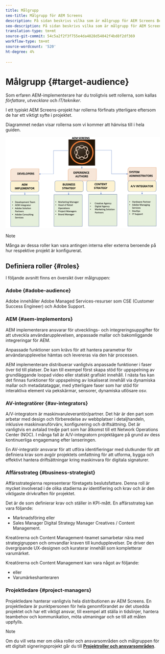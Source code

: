 ```yaml
---
title: Målgrupp
seo-title: Målgrupp för AEM Screens
description: På sidan beskrivs vilka som är målgrupp för AEM Screens Best Practices Guide
seo-description: På sidan beskrivs vilka som är målgrupp för AEM Screens Best Practices Guide
translation-type: tm+mt
source-git-commit: 54c5a2f2f3f755e4da4028d54042f4bd8f2df369
workflow-type: tm+mt
source-wordcount: '520'
ht-degree: 4%

---
```



# Målgrupp {#target-audience}

Som erfaren AEM-implementerare har du troligtvis sett rollerna, som kallas *författare*, *utvecklare* och *IT/tekniker*.

I ett typiskt AEM Screens-projekt har rollerna förfinats ytterligare eftersom de har ett viktigt syfte i projektet.

Diagrammet nedan visar rollerna som vi kommer att hänvisa till i hela guiden.

![](/help/assets/roles-used.png)

>[!NOTE]
>Många av dessa roller kan vara antingen interna eller externa beroende på hur respektive projekt är konfigurerat.

## Definiera roller {#roles}

I följande avsnitt finns en översikt över målgruppen:

### Adobe {#adobe-audience}

Adobe innehåller Adobe Managed Services-resurser som CSE (Customer Success Engineer) och Adobe Support.

### AEM {#aem-implementors}

AEM implementerare ansvarar för utvecklings- och integreringsuppgifter för att utveckla användarupplevelsen, anpassade mallar och bakomliggande integreringar för AEM.

Anpassade funktioner som krävs för att hantera parametrar för användarupplevelse hämtas och levereras via den här processen.

AEM implementerare distribuerar vanligtvis anpassade funktioner i faser över tid till platser. De kan till exempel först skapa stöd för uppspelning av grundläggande loopad video eller statiskt grafiskt innehåll. I nästa fas kan det finnas funktioner för uppspelning av lokaliserat innehåll via dynamiska mallar och metadatataggar, med ytterligare faser som har stöd för interaktiva element via pekskärmar, sensorer, dynamiska utlösare osv.

### AV-integratörer {#av-integrators}

A/V-integratorn är maskinvaruleverantör/partner. Det här är den part som arbetar med design och förberedelse av webbplatser i detaljhandeln, inklusive maskinvaruförvärv, konfigurering och driftsättning. Det är vanligtvis en avtalad tredje part som har åtkomst till ett Network Operations Center (NOC). I många fall är A/V-integratorn projektägare på grund av dess kontinuerliga engagemang efter lanseringen.

En AV-integratör ansvarar för att utföra identifieringar med slutkunder för att definiera krav som avgör projektets omfattning för att utforma, bygga och effektivt hantera driftsättningar kring maskinvara för digitala signaturer.

### Affärsstrateg {#business-strategist}

Affärsstrategierna representerar företagets beslutsfattare. Denna roll är mycket involverad i de olika stadierna av identifiering och krav och är den viktigaste drivkraften för projektet.

Det är de som definierar krav och ställer in KPI-mått. En affärsstrateg kan vara följande:

* Marknadsföring eller
* Sales Manager Digital Strategy Manager Creatives / Content Management.

Kreatörerna och Content Management-teamet samarbetar nära med strategigruppen och omvandlar kraven till kundupplevelser. De driver den övergripande UX-designen och kuraterar innehåll som kompletterar varumärket.

Kreatörerna och Content Management kan vara något av följande:

* eller
* Varumärkeshanteraren

### Projektledare {#project-managers}

Projektledare hanterar vanligtvis hela distributionen av AEM Screens. En projektledare är punktpersonen för hela genomförandet av det utsedda projektet och har ett viktigt ansvar, till exempel att ställa in tidslinjer, hantera teambehov och kommunikation, möta utmaningar och se till att målen uppfylls.

>[!NOTE]
>Om du vill veta mer om olika roller och ansvarsområden och målgruppen för ett digitalt signeringsprojekt går du till **[Projektroller och ansvarsområden](https://helpx.adobe.com/experience-manager/6-5/screens/using/project-roles-responsibilities.html)**.
